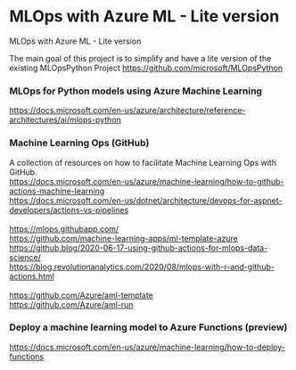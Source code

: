 # MLOps with Azure ML - Lite version
MLOps with Azure ML - Lite version <BR>

The main goal of this project is to simplify and have a lite version of the existing MLOpsPython Project https://github.com/microsoft/MLOpsPython

### MLOps for Python models using Azure Machine Learning
https://docs.microsoft.com/en-us/azure/architecture/reference-architectures/ai/mlops-python



### Machine Learning Ops (GitHub)
A collection of resources on how to facilitate Machine Learning Ops with GitHub.<BR>
https://docs.microsoft.com/en-us/azure/machine-learning/how-to-github-actions-machine-learning <BR>
https://docs.microsoft.com/en-us/dotnet/architecture/devops-for-aspnet-developers/actions-vs-pipelines <BR>  
https://mlops.githubapp.com/<BR>
https://github.com/machine-learning-apps/ml-template-azure<BR>
https://github.blog/2020-06-17-using-github-actions-for-mlops-data-science/<br>
https://blog.revolutionanalytics.com/2020/08/mlops-with-r-and-github-actions.html <br>  
https://github.com/Azure/aml-template <br>
https://github.com/Azure/aml-run <br>
  

### Deploy a machine learning model to Azure Functions (preview)
https://docs.microsoft.com/en-us/azure/machine-learning/how-to-deploy-functions
